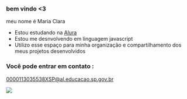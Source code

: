 ### bem vindo <3

meu nome é Maria Clara

- Estou estudando na [Alura](https://www.alura.com.br)
- Estou me desnvolvendo em linguagem javascript
-  Utilizo esse espaço para minha organização e compartilhamento dos meus projetos desenvolvidos

  ### Você pode entrar em contato :
  0000113035538XSP@al.educacao.sp.gov.br

![](https://media1.tenor.com/m/mxJ2VHJwoE8AAAAd/catch-letter-daniel-radcliffe.gif)
